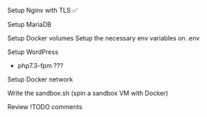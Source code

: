Setup Nginx with TLS ✅

Setup MariaDB

Setup Docker volumes
Setup the necessary env variables on .env

Setup WordPress
 - php7.3-fpm ???

Setup Docker network

Write the sandbox.sh (spin a sandbox VM with Docker) 

Review !TODO comments

